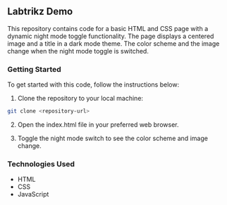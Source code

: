## Labtrikz Demo
This repository contains code for a basic HTML and CSS page with a dynamic night mode toggle functionality. The page displays a centered image and a title in a dark mode theme. The color scheme and the image change when the night mode toggle is switched.

### Getting Started
To get started with this code, follow the instructions below:

1. Clone the repository to your local machine:

  ``` bash
  git clone <repository-url>
  ```

2. Open the index.html file in your preferred web browser.

3. Toggle the night mode switch to see the color scheme and image change.

### Technologies Used
- HTML
- CSS
- JavaScript
